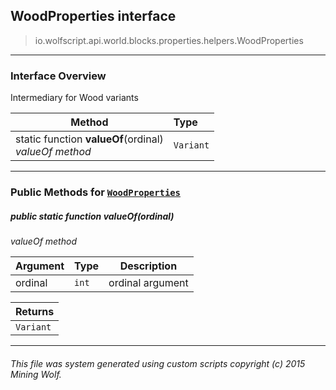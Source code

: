 ## WoodProperties __interface__

>io.wolfscript.api.world.blocks.properties.helpers.WoodProperties

---

### Interface Overview

Intermediary for Wood variants

Method | Type   
--- | :--- 
static function __valueOf__(ordinal) <br> _valueOf method_ | `Variant`



---


### Public Methods for [`WoodProperties`](WoodProperties.md)

##### <a id='valueof'></a>public static function __valueOf__(ordinal)

_valueOf method_

Argument | Type | Description  
--- | --- | --- 
ordinal | `int` | ordinal argument

Returns | 
--- | 
`Variant` |


---


###### This file was system generated using custom scripts copyright (c) 2015 Mining Wolf.
	

